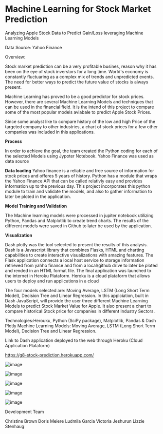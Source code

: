 # Machine Learning for Stock Market Prediction

Analyzing Apple Stock Data to Predict Gain/Loss leveraging Machine Learning Models

Data Source: Yahoo Finance

Overview: 

Stock market prediction can be a very profitable busines, reason why it has been on the eye of stock inverstors for a long time. World's economy is constantly fluctuaring as a complex mix of trends and unpredicted events. The need for better ways to predict the future value of stocks is always present.

Machine Learning has proved to be a good predictor for stock prices. However, there are several Machine Learning Models and techniques that can be used in the financial field. It is the intend of this project to compare some of the most popular models aviabale to predict Apple Stock Prices. 

Since some analyst like to compare history of the low and high Price of the targeted company to other industries, a chart of stock prices for a few other companies was included in this applications. 

**Process**

In order to achieve the goal, the team created the Python coding for each of the selected Models using Jypoter Notebook. Yahoo Finance was used as data source

**Data loading**
Yahoo finance is a reliable and free source of information for stock prices and offeres 5 years of history. Python has a module that wraps the Yahoo Finance API that can be called relativly easy and provides information up to the previous day. This project incorporates this python module to train and validate the models, and also to gather information to later be ploted in the application.

**Model Training and Validation**

The Machine learning models were processed in jupiter notebook utilizing Python, Pandas and Matplotlib to create trend charts. The results of the different models were saved in Github to later be used by the application.

**Visualization**

Dash plotly was the tool selected to present the results of this analysis. Dash is a Javascript library that combines Flasks, HTML and charting capabilities to create interactive visualizations with amazing features. The Flask application connects a local host service to storage information retrieved from yahho finance and from a local/github drive to later be ploted and rended in an HTML format file.
The final application was launched to the internet in Heroku Plataform. Heroku is a cloud plataform that allows users to deploy and run applications in a cloud

The four models selected are: Moving Average, LSTM (Long Short Term Model), Decision Tree and Linear Regression. 
In this applciation, built in Dash JavaScript, will provide the user three different Machine Learning Models to predict Stock Market Value for Apple. 
It also present a chart to compare historical Stock price for companies in different Industry Sectors. 

Technologies:Herouku, Python (SciPy package), Matplotlib, Pandas & Dash Plotly 
Machine Learning Models: Moving Average, LSTM (Long Short Term Model), Decision Tree and Linear Regression. 

Link to Dash application deployed to the web through Heroku (Cloud Application Plataform) 

https://g8-stock-prediction.herokuapp.com/


![image](https://user-images.githubusercontent.com/70984918/119550630-4361f200-bd5e-11eb-8834-31773ce13087.png)

![image](https://user-images.githubusercontent.com/70984918/119550658-478e0f80-bd5e-11eb-88bb-81e929d78e3c.png)

![image](https://user-images.githubusercontent.com/70984918/119550671-4bba2d00-bd5e-11eb-878e-34a6bd1e1890.png)

![image](https://user-images.githubusercontent.com/70984918/119550682-4eb51d80-bd5e-11eb-9561-22dd8988d034.png)

![image](https://user-images.githubusercontent.com/70984918/119550693-51177780-bd5e-11eb-9805-37bda73a4af4.png)

Development Team

Christine Brown
Doris Meiere
Ludmila Garcia
Victoria Jeshurun
Lizzie Stenhaug
